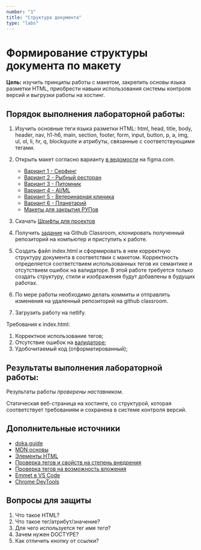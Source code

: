 ```yaml
---
number: "1"
title: "Структура документа"
type: "labs"
---
```


# Формирование структуры документа по макету

**Цель:** изучить принципы работы с макетом, закрепить основы языка разметки HTML, приобрести навыки использования системы контроля версий и выгрузки работы на хостинг.

## Порядок выполнения лабораторной работы:

1. Изучить основные теги языка разметки HTML: html, head, title, body, header, nav, h1-h6, main, section, footer, form, input, button, p, a, img, ul, ol, li, hr, q, blockquote и атрибуты, связанные с соответствующими тегами.
1. Открыть макет согласно варианту [в ведомости](https://docs.google.com/spreadsheets/d/1ex4WJz5JM003zWcFaSMEy-rjsCUg_umqwixbh-9DJAo/edit?gid=0#gid=0) на figma.com.
   - [Вариант 1 - Серфинг](https://www.figma.com/design/J0nNbgw4YC2XWgcG8jA6VR/Web2024-v1?node-id=0-1&t=gSE2WXkbrTptlwtd-1)
   - [Вариант 2 - Рыбный ресторан](https://www.figma.com/design/RAhnddyD8n4WZrvrpwVk2Z/Web2024-v2?node-id=0-1&t=MXaJzpGhmnsM81dT-1)
   - [Вариант 3 - Питомник](https://www.figma.com/design/XIqpFH5vQKoO2tf8K74OlR/Web2024-v3?node-id=0-1&t=YVSjthlVtbM2hQIr-1)
   - [Вариант 4 - AI/ML](https://www.figma.com/design/SfVMkGZuEFa1XJxR2n7FEw/Web2024-v4?node-id=1-23&t=xxlbyDTwhSTcH04z-1)
   - [Вариант 5 - Ветеринарная клиника](https://www.figma.com/design/f0Mew2sPfAJ0bijMthNmgB/Web2024-v5?node-id=324-82&t=j4vVqsHm0bDsbJpc-1)
   - [Вариант 6 - Планетарий](https://www.figma.com/design/nC0cVR2JqOrXDq6kcWbwer/Web-v6?node-id=0-1&t=SXEpOOvkOg3cX4NO-1)
   - [Макеты для закрытия РУПов](https://disk.yandex.ru/d/q7nLRZhH9-oGBw)

1. Скачать [Шрифты для проектов](https://disk.yandex.ru/d/RXxq6s_9wJRS4Q)
1. Получить [задание](https://classroom.github.com/a/Ira8v_VK) на Github Classroom, клонировать полученный репозиторий на компьютер и приступить к работе.
1. Создать файл index.html и сформировать в нем корректную структуру документа в соответствии с макетом. Корректность определяется соответствием использованных тегов их семантике и отсутствием ошибок на валидаторе. В этой работе требуется только создать структуру, стили и изображения будут добавлены в будущих работах.
1. По мере работы необходимо делать коммиты и отправлять изменения на удаленный репозиторий на github classroom.
1. Загрузить работу на netlify.

Требования к index.html:

1. Корректное использование тегов;
1. Отсутствие ошибок на [валидаторе](https://validator.w3.org/);
1. Удобочитаемый код (отформатированный);

## Результаты выполнения лабораторной работы:

Результаты работы _проверены наставником_.

Статическая веб-страница на хостинге, со структурой, которая соответствует требованиям и сохранена в системе контроля версий.

## Дополнительные источники

- [doka.guide](https://doka.guide/)
- [MDN основы](https://developer.mozilla.org/ru/docs/Learn/Getting_started_with_the_web/HTML_basics)
- [Элементы HTML](https://developer.mozilla.org/ru/docs/Web/HTML/Element)
- [Проверка тегов и свойств на степень внедрения](https://caniuse.com/)
- [Проверка тегов на возможность вложения](https://caninclude.glitch.me/)
- [Emmet в VS Code](https://habr.com/ru/post/573032/)
- [Chrome DevTools](https://habr.com/ru/post/548898/)

## Вопросы для защиты

1. Что такое HTML?
1. Что такое тег/атрибут/значение?
1. Для чего используется тег _имя тега_?
1. Зачем нужен DOCTYPE?
1. Как отличить кнопку от ссылки?
